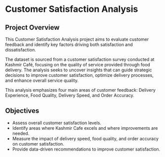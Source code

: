 # Customer Satisfaction Analysis

## Project Overview

This Customer Satisfaction Analysis project aims to evaluate customer feedback and identify key factors driving both satisfaction and dissatisfaction.

The dataset is sourced from a customer satisfaction survey conducted at Kashmir Café, focusing on the quality of service provided through food delivery. The analysis seeks to uncover insights that can guide strategic decisions to improve customer satisfaction, optimize delivery processes, and enhance overall service quality.

This analysis emphasizes four main areas of customer feedback: Delivery Experience, Food Quality, Delivery Speed, and Order Accuracy.

## Objectives

- Assess overall customer satisfaction levels.
- Identify areas where Kashmir Cafe excels and where improvements are needed.
- Measure the impact of delivery speed, food quality, and order accuracy on customer satisfaction.
- Provide data-driven recommendations to improve customer satisfaction.

